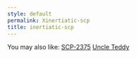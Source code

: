 ```yaml
---
style: default
permalink: Xinertiatic-scp
title: inertiatic-scp
---
```

You may also like:
[SCP-2375](http://scp-wiki.net/scp-2375)
[Uncle Teddy](http://scp-wiki.net/uncle-teddy)